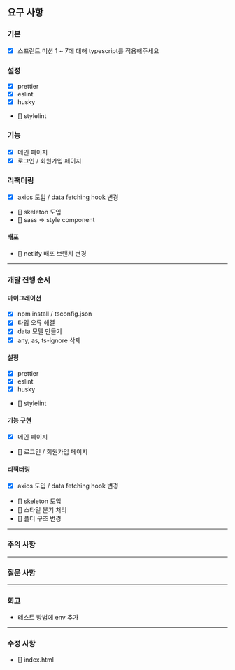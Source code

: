 ## 요구 사항

### 기본

- [x] 스프린트 미션 1 ~ 7에 대해 typescript를 적용해주세요

### 설정

- [x] prettier
- [x] eslint
- [x] husky
- [] stylelint

### 기능

- [x] 메인 페이지
- [x] 로그인 / 회원가입 페이지

### 리팩터링

- [x] axios 도입 / data fetching hook 변경
- [] skeleton 도입
- [] sass => style component

#### 배포

- [] netlify 배포 브랜치 변경

---

### 개발 진행 순서

#### 마이그레이션

- [x] npm install / tsconfig.json
- [x] 타입 오류 해결
- [x] data 모델 만들기
- [x] any, as, ts-ignore 삭제

#### 설정

- [x] prettier
- [x] eslint
- [x] husky
- [] stylelint

#### 기능 구현

- [x] 메인 페이지
- [] 로그인 / 회원가입 페이지

#### 리팩터링

- [x] axios 도입 / data fetching hook 변경
- [] skeleton 도입
- [] 스타일 분기 처리
- [] 폴더 구조 변경

---

### 주의 사항

---

### 질문 사항

---

### 회고

- 테스트 방법에 env 추가

---

### 수정 사항

- [] index.html

